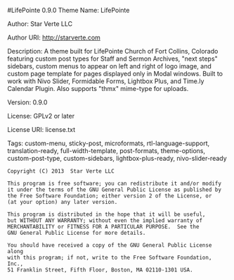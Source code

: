 #LifePointe 0.9.0
Theme Name: LifePointe

Author: Star Verte LLC

Author URI: http://starverte.com

Description: A theme built for LifePointe Church of Fort Collins, Colorado featuring custom post types for Staff and Sermon Archives, "next steps" sidebars, custom menus to appear on left and right of logo image, and custom page template for pages displayed only in Modal windows. Built to work with Nivo Slider, Formidable Forms, Lightbox Plus, and Time.ly Calendar Plugin. Also supports "thmx" mime-type for uploads.

Version: 0.9.0

License: GPLv2 or later

License URI: license.txt

Tags: custom-menu, sticky-post, microformats, rtl-language-support, translation-ready, full-width-template, post-formats, theme-options, custom-post-type, custom-sidebars, lightbox-plus-ready, nivo-slider-ready

	Copyright (C) 2013  Star Verte LLC
	
	This program is free software; you can redistribute it and/or modify
	it under the terms of the GNU General Public License as published by
	the Free Software Foundation; either version 2 of the License, or
	(at your option) any later version.
	
	This program is distributed in the hope that it will be useful,
	but WITHOUT ANY WARRANTY; without even the implied warranty of
	MERCHANTABILITY or FITNESS FOR A PARTICULAR PURPOSE.  See the
	GNU General Public License for more details.
	
	You should have received a copy of the GNU General Public License along
	with this program; if not, write to the Free Software Foundation, Inc.,
	51 Franklin Street, Fifth Floor, Boston, MA 02110-1301 USA.
